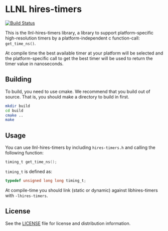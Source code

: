 # LLNL hires-timers

[![Build Status](https://travis-ci.org/LLNL/llnl-hires-timers.svg)](https://travis-ci.org/LLNL/llnl-hires-timers)

This is the llnl-hires-timers library, a library to support platform-specific
high-resolution timers by a platform-independent c function-call: ``get_time_ns()``.

At compile time the best available timer at your platform will be selected and
the platform-specific call to get the best timer will be used to return the
timer value in nanoseconds.



## Building

To build, you need to use cmake. We recommend that you build out of source. That
is, you should make a directory to build in first.

```sh
mkdir build
cd build
cmake ..
make
```



## Usage

You can use llnl-hires-timers by including `hires-timers.h` and calling the following
function:
```C
timing_t get_time_ns();
```

`timing_t` is defined as:
```C
typedef unsigned long long timing_t;
```

At compile-time you should link (static or dynamic) against libhires-timers with
`-lhires-timers`.



## License

See the [LICENSE](LICENSE.md) file for license and distribution information.
